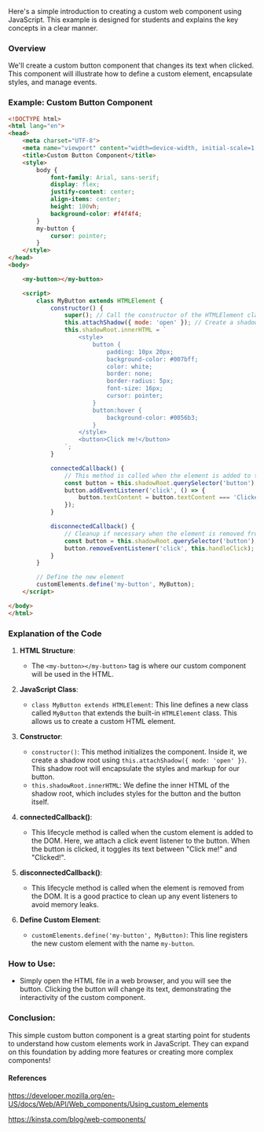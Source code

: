 Here's a simple introduction to creating a custom web component using JavaScript. This example is designed for students and explains the key concepts in a clear manner.

### Overview
We'll create a custom button component that changes its text when clicked. This component will illustrate how to define a custom element, encapsulate styles, and manage events.

### Example: Custom Button Component

```html
<!DOCTYPE html>
<html lang="en">
<head>
    <meta charset="UTF-8">
    <meta name="viewport" content="width=device-width, initial-scale=1.0">
    <title>Custom Button Component</title>
    <style>
        body {
            font-family: Arial, sans-serif;
            display: flex;
            justify-content: center;
            align-items: center;
            height: 100vh;
            background-color: #f4f4f4;
        }
        my-button {
            cursor: pointer;
        }
    </style>
</head>
<body>

    <my-button></my-button>

    <script>
        class MyButton extends HTMLElement {
            constructor() {
                super(); // Call the constructor of the HTMLElement class
                this.attachShadow({ mode: 'open' }); // Create a shadow root
                this.shadowRoot.innerHTML = `
                    <style>
                        button {
                            padding: 10px 20px;
                            background-color: #007bff;
                            color: white;
                            border: none;
                            border-radius: 5px;
                            font-size: 16px;
                            cursor: pointer;
                        }
                        button:hover {
                            background-color: #0056b3;
                        }
                    </style>
                    <button>Click me!</button>
                `;
            }

            connectedCallback() {
                // This method is called when the element is added to the DOM
                const button = this.shadowRoot.querySelector('button');
                button.addEventListener('click', () => {
                    button.textContent = button.textContent === 'Clicked!' ? 'Click me!' : 'Clicked!';
                });
            }

            disconnectedCallback() {
                // Cleanup if necessary when the element is removed from the DOM
                const button = this.shadowRoot.querySelector('button');
                button.removeEventListener('click', this.handleClick);
            }
        }

        // Define the new element
        customElements.define('my-button', MyButton);
    </script>

</body>
</html>
```

### Explanation of the Code

1. **HTML Structure**:
   - The `<my-button></my-button>` tag is where our custom component will be used in the HTML.

2. **JavaScript Class**:
   - `class MyButton extends HTMLElement`: This line defines a new class called `MyButton` that extends the built-in `HTMLElement` class. This allows us to create a custom HTML element.
   
3. **Constructor**:
   - `constructor()`: This method initializes the component. Inside it, we create a shadow root using `this.attachShadow({ mode: 'open' })`. This shadow root will encapsulate the styles and markup for our button.
   - `this.shadowRoot.innerHTML`: We define the inner HTML of the shadow root, which includes styles for the button and the button itself.

4. **connectedCallback()**:
   - This lifecycle method is called when the custom element is added to the DOM. Here, we attach a click event listener to the button. When the button is clicked, it toggles its text between "Click me!" and "Clicked!".

5. **disconnectedCallback()**:
   - This lifecycle method is called when the element is removed from the DOM. It is a good practice to clean up any event listeners to avoid memory leaks.

6. **Define Custom Element**:
   - `customElements.define('my-button', MyButton)`: This line registers the new custom element with the name `my-button`. 

### How to Use:
- Simply open the HTML file in a web browser, and you will see the button. Clicking the button will change its text, demonstrating the interactivity of the custom component.

### Conclusion:
This simple custom button component is a great starting point for students to understand how custom elements work in JavaScript. They can expand on this foundation by adding more features or  creating more complex components!


#### References

https://developer.mozilla.org/en-US/docs/Web/API/Web_components/Using_custom_elements

https://kinsta.com/blog/web-components/

